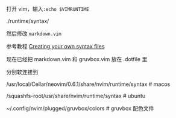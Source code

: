 打开 vim，输入`:echo $VIMRUNTIME` 

./runtime/syntax/

然后修改 `markdown.vim` 

参考教程 [Creating your own syntax files](https://vim.fandom.com/wiki/Creating_your_own_syntax_files) 

现在已经把 markdown.vim 和 gruvbox.vim 放在 .dotfile 里

分别软连接到 

/usr/local/Cellar/neovim/0.6.1/share/nvim/runtime/syntax # macos

/squashfs-root/usr/share/nvim/runtime/syntax             # ubuntu

~/.config/nvim/plugged/gruvbox/colors                    # gruvbox 配色文件
